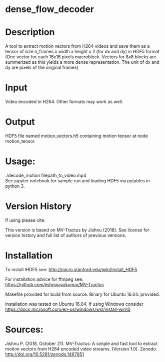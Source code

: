 # dense_flow_decoder

# Description

A tool to extract motion vectors from H264 videos and save them as a tensor of size n_frames x width x height x 2 (for dx and dy) in HDF5 format (One vector for each 16x16 pixels macroblock. Vectors for 8x8 blocks are summerized as this yields a more dense representation. The unit of dx and dy are pixels of the original frames)              

# Input 

Video encoded in H264. Other formats may work as well.                

# Output 

HDF5 file named motion_vectors.h5 containing motion tensor at node motion_tensor.                                                        

# Usage: 

./decode_motion filepath_to_video.mp4    
See jupyter notebook for sample run and loading HDF5 via pytables in python 3.

# Version History

If using please cite.

This version is based on MV-Tractus by Jishnu (2018). See license for version history and full list of authors of previous versions.

# Installation

To install lHDF5 see: http://micro.stanford.edu/wiki/Install_HDF5

For installation advice for ffmpeg see:  https://github.com/jishnujayakumar/MV-Tractus

Makefile provided for build from source. Binary for Ubuntu 16.04. provided.

Installation was tested on Ubuntu 16.04. If using Windows consider https://docs.microsoft.com/en-us/windows/wsl/install-win10

# Sources:
Jishnu P. (2018, October 21). MV-Tractus:  A simple and fast tool to extract motion vectors from H264 encoded video streams. (Version 1.0). Zenodo. http://doi.org/10.5281/zenodo.1467851

